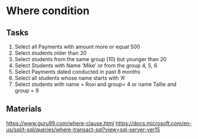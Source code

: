 # Where condition

## Tasks
1)	Select all Payments with amount more or equal 500 
2)	Select students older than 20
3)	Select students from the same group (10) but younger than 20
4)	Select Students with Name ‘Mike’ or from the group 4, 5, 6
5)	Select Payments dated conducted in past 8 months
6)	Select all students whose name starts with ‘A’
7)  Select students with name = Roxi and group= 4 or name Tallie and group = 9 

## Materials
https://www.guru99.com/where-clause.html
https://docs.microsoft.com/en-us/sql/t-sql/queries/where-transact-sql?view=sql-server-ver15
